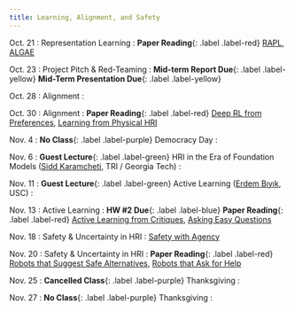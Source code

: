 ```yaml
---
title: Learning, Alignment, and Safety
---
```


Oct. 21
: Representation Learning 
  : **Paper Reading**{: .label .label-red} [RAPL](https://arxiv.org/abs/2310.07932), [ALGAE](https://arxiv.org/abs/2409.08212)

Oct. 23
: Project Pitch & Red-Teaming
  :  **Mid-term Report Due**{: .label .label-yellow} **Mid-Term Presentation Due**{: .label .label-yellow} 

Oct. 28
: Alignment 
  : 

Oct. 30
: Alignment
  : **Paper Reading**{: .label .label-red}
  [Deep RL from Preferences](https://arxiv.org/abs/2001.04465), [Learning from Physical HRI](https://arxiv.org/abs/2301.00901)
  


Nov. 4
: **No Class**{: .label .label-purple} Democracy Day
  : 


Nov. 6
: **Guest Lecture**{: .label .label-green} HRI in the Era of Foundation Models ([Sidd Karamcheti](https://www.siddkaramcheti.com/), TRI / Georgia Tech)
  : 
  <!-- **Paper Reading**{: .label .label-red} [Max Alignment, Min Feedback](https://arxiv.org/abs/2412.04835), [FOREWARN](https://arxiv.org/abs/2502.01828) -->

Nov. 11
: **Guest Lecture**{: .label .label-green} Active Learning ([Erdem Bıyık](https://ebiyik.github.io/), USC)
  :  

Nov. 13
: Active Learning
  : **HW #2 Due**{: .label .label-blue} **Paper Reading**{: .label .label-red} [Active Learning from Critiques](https://par.nsf.gov/servlets/purl/10064341), [Asking Easy Questions](https://arxiv.org/abs/1910.04365)

Nov. 18
: Safety & Uncertainty in HRI
  : [Safety with Agency](https://arxiv.org/abs/2504.11717)

Nov. 20
: Safety & Uncertainty in HRI
  : **Paper Reading**{: .label .label-red} [Robots that Suggest Safe Alternatives](https://arxiv.org/abs/2409.09883v2), [Robots that Ask for Help](https://arxiv.org/abs/2307.01928)

Nov. 25
: **Cancelled Class**{: .label .label-purple} Thanksgiving 
  : 

Nov. 27
: **No Class**{: .label .label-purple} Thanksgiving
  : 
